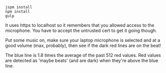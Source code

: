 ```
jspm install
npm install
gulp
```

It uses https to localhost so it remembers that you allowed access to the microphone. You have to accept the untrusted cert to get it going though.

Put some music on, make sure your laptop microphone is selected and at a good volume (max, probably), then see if the dark red lines are on the beat!

The blue line is 1.8 times the average of the past 512 red values. Red values are detected as 'maybe beats' (and are dark) when they're above the blue line.

